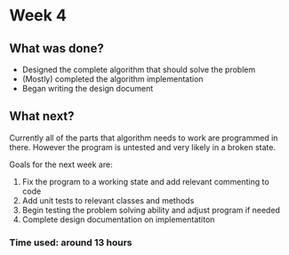 # Week 4

## What was done?
- Designed the complete algorithm that should solve the problem
- (Mostly) completed the algorithm implementation
- Began writing the design document

## What next?
Currently all of the parts that algorithm needs to work are programmed in there. However the program is untested and very likely in a broken state.

Goals for the next week are:

1. Fix the program to a working state and add relevant commenting to code
2. Add unit tests to relevant classes and methods
3. Begin testing the problem solving ability and adjust program if needed
4. Complete design documentation on implementatiton


### Time used: around 13 hours



